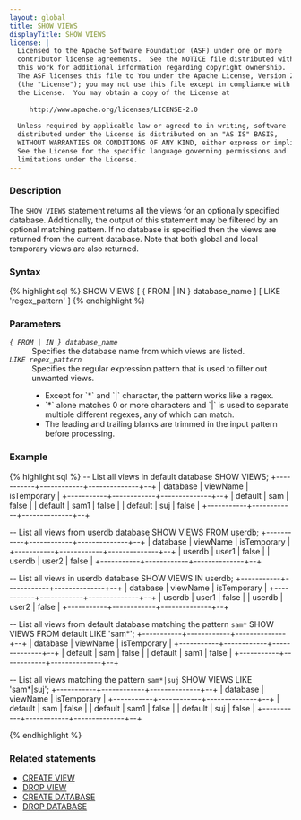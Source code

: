 ```yaml
---
layout: global
title: SHOW VIEWS
displayTitle: SHOW VIEWS
license: |
  Licensed to the Apache Software Foundation (ASF) under one or more
  contributor license agreements.  See the NOTICE file distributed with
  this work for additional information regarding copyright ownership.
  The ASF licenses this file to You under the Apache License, Version 2.0
  (the "License"); you may not use this file except in compliance with
  the License.  You may obtain a copy of the License at
 
     http://www.apache.org/licenses/LICENSE-2.0
 
  Unless required by applicable law or agreed to in writing, software
  distributed under the License is distributed on an "AS IS" BASIS,
  WITHOUT WARRANTIES OR CONDITIONS OF ANY KIND, either express or implied.
  See the License for the specific language governing permissions and
  limitations under the License.
---
```

### Description

The `SHOW VIEWS` statement returns all the views for an optionally specified database.
Additionally, the output of this statement may be filtered by an optional matching
pattern. If no database is specified then the views are returned from the 
current database. Note that both global and local temporary views are also returned.

### Syntax
{% highlight sql %}
SHOW VIEWS [ { FROM | IN } database_name ] [ LIKE 'regex_pattern' ]
{% endhighlight %}

### Parameters
<dl>
  <dt><code><em>{ FROM | IN } database_name</em></code></dt>
  <dd>
     Specifies the database name from which views are listed.
  </dd>
  <dt><code><em>LIKE regex_pattern</em></code></dt>
  <dd>
     Specifies the regular expression pattern that is used to filter out unwanted views. 
     <ul> 
          <li> Except for `*` and `|` character, the pattern works like a regex.</li>
          <li> `*` alone matches 0 or more characters and `|` is used to separate multiple different regexes,
           any of which can match. </li>
          <li> The leading and trailing blanks are trimmed in the input pattern before processing.</li>
     </ul>
    
  </dd>
</dl>

### Example
{% highlight sql %}
-- List all views in default database
SHOW VIEWS;
  +-----------+------------+--------------+--+
  | database  | viewName   | isTemporary  |
  +-----------+------------+--------------+--+
  | default   | sam        | false        |
  | default   | sam1       | false        |
  | default   | suj        | false        |
  +-----------+------------+--------------+--+

-- List all views from userdb database 
SHOW VIEWS FROM userdb;
  +-----------+------------+--------------+--+
  | database  | viewName   | isTemporary  |
  +-----------+------------+--------------+--+
  | userdb    | user1      | false        |
  | userdb    | user2      | false        |
  +-----------+------------+--------------+--+

-- List all views in userdb database
SHOW VIEWS IN userdb;
  +-----------+------------+--------------+--+
  | database  | viewName   | isTemporary  |
  +-----------+------------+--------------+--+
  | userdb    | user1      | false        |
  | userdb    | user2      | false        |
  +-----------+------------+--------------+--+

-- List all views from default database matching the pattern `sam*`
SHOW VIEWS FROM default LIKE 'sam*';
  +-----------+------------+--------------+--+
  | database  | viewName   | isTemporary  |
  +-----------+------------+--------------+--+
  | default   | sam        | false        |
  | default   | sam1       | false        |
  +-----------+------------+--------------+--+
  
-- List all views matching the pattern `sam*|suj`
SHOW VIEWS LIKE 'sam*|suj';
  +-----------+------------+--------------+--+
  | database  | viewName   | isTemporary  |
  +-----------+------------+--------------+--+
  | default   | sam        | false        |
  | default   | sam1       | false        |
  | default   | suj        | false        |
  +-----------+------------+--------------+--+

{% endhighlight %}

### Related statements
- [CREATE VIEW](sql-ref-syntax-ddl-create-view.html)
- [DROP VIEW](sql-ref-syntax-ddl-drop-view.html)
- [CREATE DATABASE](sql-ref-syntax-ddl-create-database.html)
- [DROP DATABASE](sql-ref-syntax-ddl-drop-database.html)
